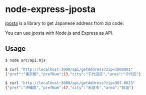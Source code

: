 # node-express-jposta
[jposta](https://github.com/nickichi/jposta) is a library to get Japanese address from zip code.

You can use jposta with Node.js and Express as API.

## Usage
```bash
$ node src/api.mjs
```

```bash
$ curl "http://localhost:3000/api/getAddress?zip=1000001"
{"pref":"東京都","prefNum":13,"city":"千代田区","area":"千代田"}

$ curl "http://localhost:3000/api/getAddress?zip=907-0023"
{"pref":"沖縄県","prefNum":47,"city":"石垣市","area":"石垣"}
```
